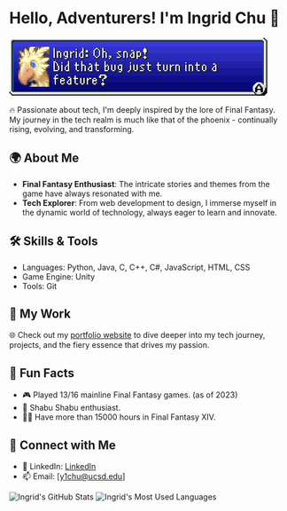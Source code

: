 # Hello, Adventurers! I'm Ingrid Chu 🌟

![Phoenix Banner](https://github.com/y1chu/y1chu/blob/main/ff5-Ingrid%20Oh%20snap%20Did%20that%20bug%20just%20turn%20into%20a%20feature.png)

🔥 Passionate about tech, I'm deeply inspired by the lore of Final Fantasy. My journey in the tech realm is much like that of the phoenix - continually rising, evolving, and transforming.

## 🌍 About Me

- **Final Fantasy Enthusiast**: The intricate stories and themes from the game have always resonated with me.
- **Tech Explorer**: From web development to design, I immerse myself in the dynamic world of technology, always eager to learn and innovate.

## 🛠 Skills & Tools

- Languages: Python, Java, C, C++, C#, JavaScript, HTML, CSS
- Game Engine: Unity
- Tools: Git

## 🏰 My Work

🌐 Check out my [portfolio website](https://y1chu.github.io/Phoenix/) to dive deeper into my tech journey, projects, and the fiery essence that drives my passion.

## 📜 Fun Facts

- 🎮 Played 13/16 mainline Final Fantasy games. (as of 2023)
- 🥩 Shabu Shabu enthusiast.
- 👩‍💻 Have more than 15000 hours in Final Fantasy XIV.

## 💌 Connect with Me

- 💼 LinkedIn: [LinkedIn](https://www.linkedin.com/in/ying-chen-chu/)
- 📫 Email: [y1chu@ucsd.edu]

![Ingrid's GitHub Stats](https://github-readme-stats.vercel.app/api?username=y1chu&show_icons=true&theme=tokyonight)
![Ingrid's Most Used Languages](https://github-readme-stats.vercel.app/api/top-langs/?username=y1chu&layout=compact&theme=tokyonight)

